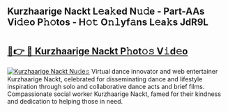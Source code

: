 ## Kurzhaarige Nackt L𝚎a𝚔ed N𝚞𝚍e - Part-AAs Vi𝚍𝚎o P𝚑𝚘tos - H𝚘𝚝 O𝚗𝚕yf𝚊ns L𝚎a𝚔s JdR9L

# <h2><a href="http://kf3zssc.oniu.top/?m=Kurzhaarige+Nackt">🔗👉 🔴 Kurzhaarige Nackt P𝚑ot𝚘𝚜 V𝚒d𝚎o</a></h2>

[![Kurzhaarige Nackt Nu𝚍e𝚜](https://i.imgur.com/0qMVB7G.gif)](http://kf3zssc.oniu.top/?m=Kurzhaarige+Nackt)
Virtual dance innovator and web entertainer Kurzhaarige Nackt, celebrated for disseminating dance and lifestyle inspiration through solo and collaborative dance acts and brief films. Compassionate social worker Kurzhaarige Nackt, famed for their kindness and dedication to helping those in need.  
